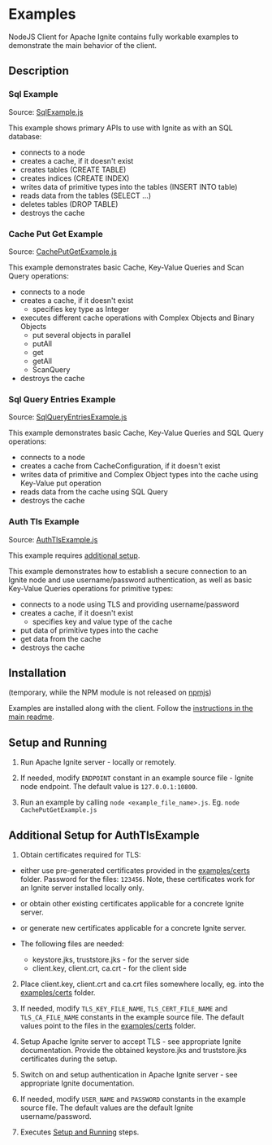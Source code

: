 # Examples #

NodeJS Client for Apache Ignite contains fully workable examples to demonstrate the main behavior of the client.

## Description ##

### Sql Example ###

Source: [SqlExample.js](./SqlExample.js)

This example shows primary APIs to use with Ignite as with an SQL database:
- connects to a node
- creates a cache, if it doesn't exist
- creates tables (CREATE TABLE)
- creates indices (CREATE INDEX)
- writes data of primitive types into the tables (INSERT INTO table)
- reads data from the tables (SELECT ...)
- deletes tables (DROP TABLE)
- destroys the cache

### Cache Put Get Example ###

Source: [CachePutGetExample.js](./CachePutGetExample.js)

This example demonstrates basic Cache, Key-Value Queries and Scan Query operations:
- connects to a node
- creates a cache, if it doesn't exist
  - specifies key type as Integer
- executes different cache operations with Complex Objects and Binary Objects
  - put several objects in parallel
  - putAll
  - get
  - getAll
  - ScanQuery
- destroys the cache

### Sql Query Entries Example ###

Source: [SqlQueryEntriesExample.js](./SqlQueryEntriesExample.js)

This example demonstrates basic Cache, Key-Value Queries and SQL Query operations:
- connects to a node
- creates a cache from CacheConfiguration, if it doesn't exist
- writes data of primitive and Complex Object types into the cache using Key-Value put operation
- reads data from the cache using SQL Query
- destroys the cache

### Auth Tls Example ###

Source: [AuthTlsExample.js](./AuthTlsExample.js)

This example requires [additional setup](#additional-setup-for-authtlsexample).

This example demonstrates how to establish a secure connection to an Ignite node and use username/password authentication, as well as basic Key-Value Queries operations for primitive types:
- connects to a node using TLS and providing username/password
- creates a cache, if it doesn't exist
  - specifies key and value type of the cache
- put data of primitive types into the cache
- get data from the cache
- destroys the cache

## Installation ##

(temporary, while the NPM module is not released on [npmjs](https://www.npmjs.com))

Examples are installed along with the client.
Follow the [instructions in the main readme](../README.md#installation).

## Setup and Running ##

1. Run Apache Ignite server - locally or remotely.

2. If needed, modify `ENDPOINT` constant in an example source file - Ignite node endpoint. The default value is `127.0.0.1:10800`.

3. Run an example by calling `node <example_file_name>.js`. Eg. `node CachePutGetExample.js`

## Additional Setup for AuthTlsExample ##

1. Obtain certificates required for TLS:
  - either use pre-generated certificates provided in the [examples/certs](./certs) folder. Password for the files: `123456`. Note, these certificates work for an Ignite server installed locally only.
  - or obtain other existing certificates applicable for a concrete Ignite server.
  - or generate new certificates applicable for a concrete Ignite server.

  - The following files are needed:
    - keystore.jks, truststore.jks - for the server side
    - client.key, client.crt, ca.crt - for the client side

2. Place client.key, client.crt and ca.crt files somewhere locally, eg. into the [examples/certs](./certs) folder.

3. If needed, modify `TLS_KEY_FILE_NAME`, `TLS_CERT_FILE_NAME` and `TLS_CA_FILE_NAME` constants in the example source file. The default values point to the files in the [examples/certs](./certs) folder.

4. Setup Apache Ignite server to accept TLS - see appropriate Ignite documentation. Provide the obtained keystore.jks and truststore.jks certificates during the setup.

5. Switch on and setup authentication in Apache Ignite server - see appropriate Ignite documentation.

6. If needed, modify `USER_NAME` and `PASSWORD` constants in the example source file. The default values are the default Ignite username/password.

7. Executes [Setup and Running](#setup-and-running) steps.
